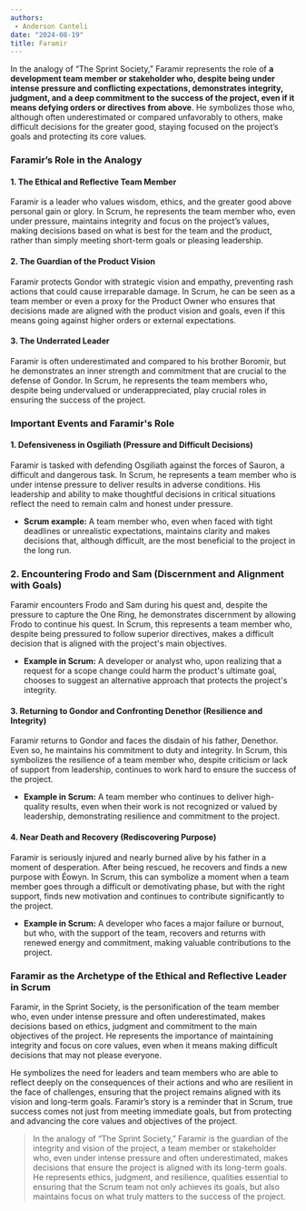 ```yaml
---
authors:
 - Anderson Canteli
date: "2024-08-19"
title: Faramir
---
```


In the analogy of “The Sprint Society,” Faramir represents the role of **a development team member or stakeholder who, despite being under intense pressure and conflicting expectations, demonstrates integrity, judgment, and a deep commitment to the success of the project, even if it means defying orders or directives from above**. He symbolizes those who, although often underestimated or compared unfavorably to others, make difficult decisions for the greater good, staying focused on the project’s goals and protecting its core values.


<!--more-->

### Faramir’s Role in the Analogy

#### 1. The Ethical and Reflective Team Member

Faramir is a leader who values ​​wisdom, ethics, and the greater good above personal gain or glory. In Scrum, he represents the team member who, even under pressure, maintains integrity and focus on the project’s values, making decisions based on what is best for the team and the product, rather than simply meeting short-term goals or pleasing leadership.

#### 2. The Guardian of the Product Vision
Faramir protects Gondor with strategic vision and empathy, preventing rash actions that could cause irreparable damage. In Scrum, he can be seen as a team member or even a proxy for the Product Owner who ensures that decisions made are aligned with the product vision and goals, even if this means going against higher orders or external expectations.

#### 3. The Underrated Leader
Faramir is often underestimated and compared to his brother Boromir, but he demonstrates an inner strength and commitment that are crucial to the defense of Gondor. In Scrum, he represents the team members who, despite being undervalued or underappreciated, play crucial roles in ensuring the success of the project.



### Important Events and Faramir's Role

#### 1. Defensiveness in Osgiliath (Pressure and Difficult Decisions)

Faramir is tasked with defending Osgiliath against the forces of Sauron, a difficult and dangerous task. In Scrum, he represents a team member who is under intense pressure to deliver results in adverse conditions. His leadership and ability to make thoughtful decisions in critical situations reflect the need to remain calm and honest under pressure.

- **Scrum example:** A team member who, even when faced with tight deadlines or unrealistic expectations, maintains clarity and makes decisions that, although difficult, are the most beneficial to the project in the long run.

### 2. Encountering Frodo and Sam (Discernment and Alignment with Goals)

Faramir encounters Frodo and Sam during his quest and, despite the pressure to capture the One Ring, he demonstrates discernment by allowing Frodo to continue his quest. In Scrum, this represents a team member who, despite being pressured to follow superior directives, makes a difficult decision that is aligned with the project's main objectives.

- **Example in Scrum:** A developer or analyst who, upon realizing that a request for a scope change could harm the product's ultimate goal, chooses to suggest an alternative approach that protects the project's integrity.

#### 3. Returning to Gondor and Confronting Denethor (Resilience and Integrity)

Faramir returns to Gondor and faces the disdain of his father, Denethor. Even so, he maintains his commitment to duty and integrity. In Scrum, this symbolizes the resilience of a team member who, despite criticism or lack of support from leadership, continues to work hard to ensure the success of the project.

- **Example in Scrum:** A team member who continues to deliver high-quality results, even when their work is not recognized or valued by leadership, demonstrating resilience and commitment to the project.

#### 4. Near Death and Recovery (Rediscovering Purpose)

Faramir is seriously injured and nearly burned alive by his father in a moment of desperation. After being rescued, he recovers and finds a new purpose with Éowyn. In Scrum, this can symbolize a moment when a team member goes through a difficult or demotivating phase, but with the right support, finds new motivation and continues to contribute significantly to the project.

- **Example in Scrum:** A developer who faces a major failure or burnout, but who, with the support of the team, recovers and returns with renewed energy and commitment, making valuable contributions to the project.

### Faramir as the Archetype of the Ethical and Reflective Leader in Scrum

Faramir, in the Sprint Society, is the personification of the team member who, even under intense pressure and often underestimated, makes decisions based on ethics, judgment and commitment to the main objectives of the project. He represents the importance of maintaining integrity and focus on core values, even when it means making difficult decisions that may not please everyone.

He symbolizes the need for leaders and team members who are able to reflect deeply on the consequences of their actions and who are resilient in the face of challenges, ensuring that the project remains aligned with its vision and long-term goals. Faramir’s story is a reminder that in Scrum, true success comes not just from meeting immediate goals, but from protecting and advancing the core values ​​and objectives of the project.

> In the analogy of “The Sprint Society,” Faramir is the guardian of the integrity and vision of the project, a team member or stakeholder who, even under intense pressure and often underestimated, makes decisions that ensure the project is aligned with its long-term goals. He represents ethics, judgment, and resilience, qualities essential to ensuring that the Scrum team not only achieves its goals, but also maintains focus on what truly matters to the success of the project.
